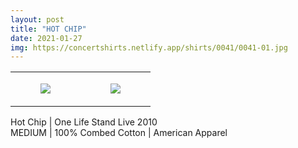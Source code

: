 ```yaml
---
layout: post
title: "HOT CHIP"
date: 2021-01-27
img: https://concertshirts.netlify.app/shirts/0041/0041-01.jpg
---
```




<table style="width:100%;"><tr><td style="vertical-align:top;">
      <figure class="tmblr-full" data-orig-height="2048" data-orig-width="1365" data-orig-src="https://concertshirts.netlify.app/shirts/0041/0041-01.jpg"><img src="https://64.media.tumblr.com/f14867d7d663a008e2aee6573d4f351b/6d6d84130d6827c8-78/s540x810/63e59c3f56dc1c21ea57dedcf50439f6aa1408f1.jpg" data-orig-height="2048" data-orig-width="1365" data-orig-src="https://concertshirts.netlify.app/shirts/0041/0041-01.jpg"/></figure></td>
    <td style="vertical-align:top;">
      <figure class="tmblr-full" data-orig-height="2048" data-orig-width="1365" data-orig-src="https://concertshirts.netlify.app/shirts/0041/0041-02.jpg"><img src="https://64.media.tumblr.com/788221eb4adf60936c1a26cf7b759b62/6d6d84130d6827c8-c9/s540x810/ae23db074ae1cb6eef1aa469c697eb409b82588b.jpg" data-orig-height="2048" data-orig-width="1365" data-orig-src="https://concertshirts.netlify.app/shirts/0041/0041-02.jpg"/></figure></td>
  </tr></table><p>
  Hot Chip | One Life Stand Live 2010<br/>MEDIUM | 100% Combed Cotton | American Apparel
</p>
